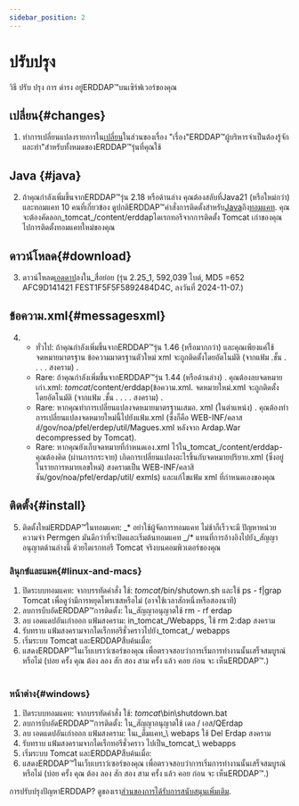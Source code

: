 ```yaml
---
sidebar_position: 2
---
```

# ปรับปรุง
วิธี ปรับ ปรุง การ ดํารง อยู่ERDDAP™บนเซิร์ฟเวอร์ของคุณ

## เปลี่ยน{#changes} 
1. ทําการเปลี่ยนแปลงรายการใน[เปลี่ยน](/changes)ในส่วนของเรื่อง "เรื่อง"ERDDAP™ผู้บริหารจําเป็นต้องรู้จักและทํา"สําหรับทั้งหมดของERDDAP™รุ่นที่คุณใช้
     
## Java {#java} 
2. ถ้าคุณกําลังเพิ่มขึ้นจากERDDAP™รุ่น 2.18 หรือด้านล่าง คุณต้องสลับที่Java21 (หรือใหม่กว่า) และทอมแคท 10 คนที่เกี่ยวข้อง ดูปกติERDDAP™คําสั่งการติดตั้งสําหรับ[Java](/docs/server-admin/deploy-install#java)ถึง[ทอมแคท](/docs/server-admin/deploy-install#tomcat). คุณจะต้องคัดลอก_tomcat_/content/erddapไดเรกทอรีจากการติดตั้ง Tomcat เก่าของคุณ ไปการติดตั้งทอมแคทใหม่ของคุณ

## ดาวน์โหลด{#download} 
3. ดาวน์โหลด[เอดดาป](https://github.com/ERDDAP/erddap/releases/download/v2.25.1/erddap.war)ลงใน_สื่อย่อย
     (รุ่น 2.25_1, 592,039 ไบต์, MD5 =652 AFC9D141421 FEST1F5F5F5892484D4C, ลงวันที่ 2024-11-07.) 
     
## ข้อความ.xml{#messagesxml} 
4. 
    * ทั่วไป: ถ้าคุณกําลังเพิ่มขึ้นจากERDDAP™รุ่น 1.46 (หรือมากกว่า) และคุณเพียงแค่ใช้จดหมายมาตรฐาน ข้อความมาตรฐานตัวใหม่ xml จะถูกติดตั้งโดยอัตโนมัติ (จากแฟ้ม .ชั้น . . . . สงคราม) .
         
    * Rare: ถ้าคุณกําลังเพิ่มขึ้นจากERDDAP™รุ่น 1.44 (หรือด้านล่าง) .
คุณต้องลบจดหมายเก่า.xml:
        _tomcat_/content/erddap(ข้อความ.xml.
จดหมายใหม่.xml จะถูกติดตั้งโดยอัตโนมัติ (จากแฟ้ม .ชั้น . . . . สงคราม) .
         
    * Rare: หากคุณทําการเปลี่ยนแปลงจดหมายมาตรฐานเสมอ. xml (ในตําแหน่ง) .
คุณต้องทําการเปลี่ยนแปลงจดหมายใหม่นี้ไปยังแฟ้ม.xml (ซึ่งก็คือ
WEB-INF/คลาสส์/gov/noa/pfel/erdep/util/Magues.xml หลังจาก Ardap.War decompressed by Tomcat).
         
    * Rare: หากคุณยังเก็บจดหมายที่กําหนดเอง.xml ไว้ใน_tomcat_/content/erddap-
คุณต้องคิด (ผ่านการกระจาย) เกิดการเปลี่ยนแปลงอะไรขึ้นกับจดหมายปริยาย.xml (ซึ่งอยู่ในรายการหมายเลขใหม่) สงครามเป็น
WEB-INF/คลาสิชัน/gov/noa/pfel/erdap/util/ exmls) และแก้ไขแฟ้ม xml ที่กําหนดเองของคุณ
         
## ติดตั้ง{#install} 
5. ติดตั้งใหม่ERDDAP™ในทอมแคท:
_* อย่าใช้ผู้จัดการทอมแคท ไม่ช้าก็เร็วจะมี ปัญหาหน่วยความจํา Permgen มันดีกว่าที่จะปิดและเริ่มต้นทอมแคท
_/* แทนที่การอ้างอิงไปยัง_สัญญาอนุญาตด้านล่างนี้ ด้วยไดเรกทอรี Tomcat จริงบนคอมพิวเตอร์ของคุณ
     
### ลินุกซ์และแมค{#linux-and-macs} 
1. ปิดระบบทอมแคท: จากบรรทัดคําสั่ง ใช้: _tomcat_/bin/shutown.sh
และใช้ ps - f|grap Tomcat เพื่อดูว่ามีการหยุดโพรเซสหรือไม่ (อาจใช้เวลาสักหนึ่งหรือสองนาที) 
2. ลบการบีบอัดERDDAP™การติดตั้ง: ใน_สัญญาอนุญาตใช้
rm - rf erdap
3. ลบ เอดแดปอันเก่าออก แฟ้มสงคราม: in_tomcat_/Webapps, ใช้ rm 2:dap สงคราม
4. รับทราบ แฟ้มสงครามจากไดเร็กทอรีชั่วคราวไปยัง_tomcat_/ webapps
5. เริ่มระบบ Tomcat และERDDAPสืบค้นเมื่อ:
6. แสดงERDDAP™ในเว็บเบราว์เซอร์ของคุณ เพื่อตรวจสอบว่าการเริ่มการทํางานนั้นเสร็จสมบูรณ์หรือไม่
     (บ่อย ครั้ง คุณ ต้อง ลอง สัก สอง สาม ครั้ง แล้ว คอย ก่อน จะ เห็นERDDAP™.)   
             
### หน้าต่าง{#windows} 
1. ปิดระบบทอมแคท: จากบรรทัดคําสั่ง ใช้: _tomcat_\\bin\\shutdown.bat
2. ลบการบีบอัดERDDAP™การติดตั้ง: ใน_สัญญาอนุญาตใช้
เดล / เอส/QErdap
3. ลบ เอดแดปอันเก่าออก แฟ้มสงคราม: ในเ_ต็มแคท_\\ webaps ใช้ Del Erdap สงคราม
4. รับทราบ แฟ้มสงครามจากไดเร็กทอรีชั่วคราว ไปเป็น_tomcat_\\ webapps
5. เริ่มระบบ Tomcat และERDDAPสืบค้นเมื่อ:
6. แสดงERDDAP™ในเว็บเบราว์เซอร์ของคุณ เพื่อตรวจสอบว่าการเริ่มการทํางานนั้นเสร็จสมบูรณ์หรือไม่
     (บ่อย ครั้ง คุณ ต้อง ลอง สัก สอง สาม ครั้ง แล้ว คอย ก่อน จะ เห็นERDDAP™.) 

การปรับปรุงปัญหาERDDAP? ดูของเรา[ส่วนของการได้รับการสนับสนุนเพิ่มเติม](/docs/intro#support).
